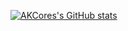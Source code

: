 [![AKCores's GitHub stats](https://github-readme-stats.vercel.app/api?username=Enroncoin&include_all_commits=1&hide_rank=1&theme=chartreuse-dark)](https://github.com/anuraghazra/github-readme-stats)
